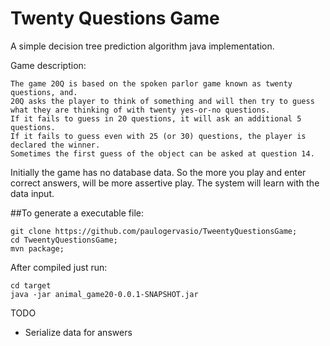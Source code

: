 # Twenty Questions Game
A simple decision tree prediction algorithm java implementation.


Game description:
```
The game 20Q is based on the spoken parlor game known as twenty questions, and. 
20Q asks the player to think of something and will then try to guess what they are thinking of with twenty yes-or-no questions. 
If it fails to guess in 20 questions, it will ask an additional 5 questions. 
If it fails to guess even with 25 (or 30) questions, the player is declared the winner. 
Sometimes the first guess of the object can be asked at question 14.
```

Initially the game has no database data.
So the more you play and enter correct answers, will be more assertive play. The system will learn with the data input.



##To generate a executable file:
 
```
git clone https://github.com/paulogervasio/TweentyQuestionsGame;  
cd TweentyQuestionsGame;  
mvn package; 
```
After compiled just run:  

```
cd target 
java -jar animal_game20-0.0.1-SNAPSHOT.jar
```


TODO
- Serialize data for answers


